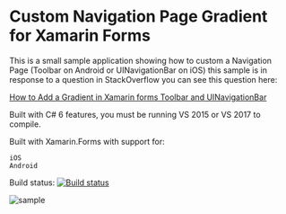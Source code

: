 # Custom Navigation Page Gradient for Xamarin Forms

This is a small sample application showing how to custom a Navigation Page (Toolbar on Android or UINavigationBar on iOS) this sample is in response to a question in StackOverflow you can see this question here:

[How to Add a Gradient in Xamarin forms Toolbar and UINavigationBar](https://stackoverflow.com/questions/46809733/how-to-add-a-gradient-in-xamarin-forms-toolbar-and-uinavigationbar/46816859#46816859)

Built with C# 6 features, you must be running VS 2015 or VS 2017 to compile.

Built with Xamarin.Forms with support for:

    iOS
    Android

Build status: [![Build status](https://ci.appveyor.com/api/projects/status/44taiigosbh6v6f4?svg=true)](https://ci.appveyor.com/project/wilsonvargas/gradientnavigationtoolbarxamarinforms)

![sample](https://raw.githubusercontent.com/wilsonvargas/GradientNavigationToolbarXamarinForms/master/images/sample.png)
